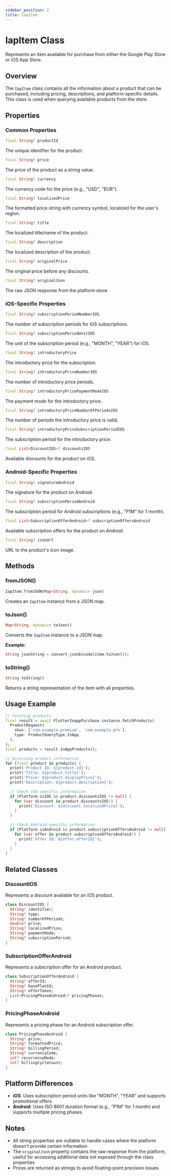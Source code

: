 ```yaml
---
sidebar_position: 2
title: IapItem
---
```


# IapItem Class

Represents an item available for purchase from either the Google Play Store or iOS App Store.

## Overview

The `IapItem` class contains all the information about a product that can be purchased, including pricing, descriptions, and platform-specific details. This class is used when querying available products from the store.

## Properties

### Common Properties

```dart
final String? productId
```

The unique identifier for the product.

```dart
final String? price
```

The price of the product as a string value.

```dart
final String? currency
```

The currency code for the price (e.g., "USD", "EUR").

```dart
final String? localizedPrice
```

The formatted price string with currency symbol, localized for the user's region.

```dart
final String? title
```

The localized title/name of the product.

```dart
final String? description
```

The localized description of the product.

```dart
final String? originalPrice
```

The original price before any discounts.

```dart
final String? originalJson
```

The raw JSON response from the platform store.

### iOS-Specific Properties

```dart
final String? subscriptionPeriodNumberIOS
```

The number of subscription periods for iOS subscriptions.

```dart
final String? subscriptionPeriodUnitIOS
```

The unit of the subscription period (e.g., "MONTH", "YEAR") for iOS.

```dart
final String? introductoryPrice
```

The introductory price for the subscription.

```dart
final String? introductoryPriceNumberIOS
```

The number of introductory price periods.

```dart
final String? introductoryPricePaymentModeIOS
```

The payment mode for the introductory price.

```dart
final String? introductoryPriceNumberOfPeriodsIOS
```

The number of periods the introductory price is valid.

```dart
final String? introductoryPriceSubscriptionPeriodIOS
```

The subscription period for the introductory price.

```dart
final List<DiscountIOS>? discountsIOS
```

Available discounts for the product on iOS.

### Android-Specific Properties

```dart
final String? signatureAndroid
```

The signature for the product on Android.

```dart
final String? subscriptionPeriodAndroid
```

The subscription period for Android subscriptions (e.g., "P1M" for 1 month).

```dart
final List<SubscriptionOfferAndroid>? subscriptionOffersAndroid
```

Available subscription offers for the product on Android.

```dart
final String? iconUrl
```

URL to the product's icon image.

## Methods

### fromJSON()

```dart
IapItem.fromJSON(Map<String, dynamic> json)
```

Creates an `IapItem` instance from a JSON map.

### toJson()

```dart
Map<String, dynamic> toJson()
```

Converts the `IapItem` instance to a JSON map.

**Example:**

```dart
String jsonString = convert.jsonEncode(item.toJson());
```

### toString()

```dart
String toString()
```

Returns a string representation of the item with all properties.

## Usage Example

```dart
// Fetching products
final result = await FlutterInappPurchase.instance.fetchProducts(
  ProductRequest(
    skus: ['com.example.premium', 'com.example.pro'],
    type: ProductQueryType.InApp,
  ),
);
final products = result.inAppProducts();

// Accessing product information
for (final product in products) {
  print('Product ID: ${product.id}');
  print('Title: ${product.title}');
  print('Price: ${product.displayPrice}');
  print('Description: ${product.description}');

  // Check iOS-specific information
  if (Platform.isIOS && product.discountsIOS != null) {
    for (var discount in product.discountsIOS!) {
      print('Discount: ${discount.localizedPrice}');
    }
  }

  // Check Android-specific information
  if (Platform.isAndroid && product.subscriptionOffersAndroid != null) {
    for (var offer in product.subscriptionOffersAndroid!) {
      print('Offer ID: ${offer.offerId}');
    }
  }
}
```

## Related Classes

### DiscountIOS

Represents a discount available for an iOS product.

```dart
class DiscountIOS {
  String? identifier;
  String? type;
  String? numberOfPeriods;
  double? price;
  String? localizedPrice;
  String? paymentMode;
  String? subscriptionPeriod;
}
```

### SubscriptionOfferAndroid

Represents a subscription offer for an Android product.

```dart
class SubscriptionOfferAndroid {
  String? offerId;
  String? basePlanId;
  String? offerToken;
  List<PricingPhaseAndroid>? pricingPhases;
}
```

### PricingPhaseAndroid

Represents a pricing phase for an Android subscription offer.

```dart
class PricingPhaseAndroid {
  String? price;
  String? formattedPrice;
  String? billingPeriod;
  String? currencyCode;
  int? recurrenceMode;
  int? billingCycleCount;
}
```

## Platform Differences

- **iOS**: Uses subscription period units like "MONTH", "YEAR" and supports promotional offers
- **Android**: Uses ISO 8601 duration format (e.g., "P1M" for 1 month) and supports multiple pricing phases

## Notes

- All string properties are nullable to handle cases where the platform doesn't provide certain information
- The `originalJson` property contains the raw response from the platform, useful for accessing additional data not exposed through the class properties
- Prices are returned as strings to avoid floating-point precision issues
